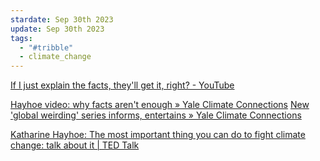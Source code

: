 ```yaml
---
stardate: Sep 30th 2023
update: Sep 30th 2023
tags:
  - "#tribble"
  - climate_change
---
```

[If I just explain the facts, they'll get it, right? - YouTube](https://www.youtube.com/watch?v=nkMIjbDtdo0&t=101s)

[Hayhoe video: why facts aren't enough » Yale Climate Connections](https://yaleclimateconnections.org/2017/01/video-why-facts-arent-enough/)
[New 'global weirding' series informs, entertains » Yale Climate Connections](https://yaleclimateconnections.org/2016/11/new-global-weirding-series-informs-entertains/)

[Katharine Hayhoe: The most important thing you can do to fight climate change: talk about it | TED Talk](https://www.ted.com/talks/katharine_hayhoe_the_most_important_thing_you_can_do_to_fight_climate_change_talk_about_it/transcript)
